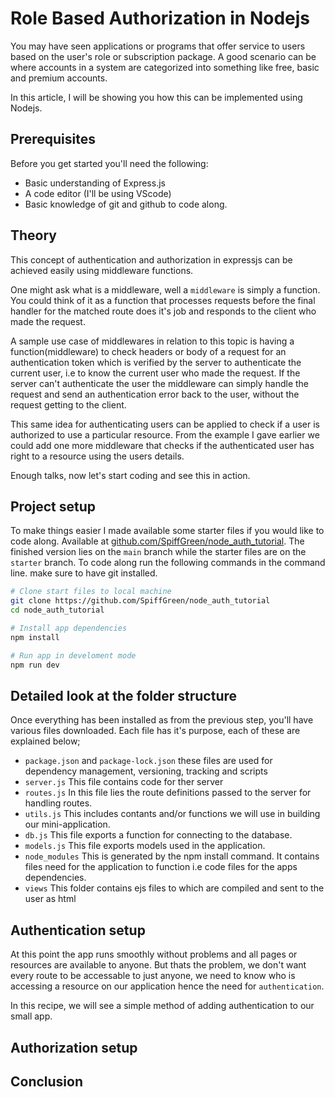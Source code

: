 # Role Based Authorization in Nodejs

You may have seen applications or programs that offer service to users based on the user's role or subscription package. A good scenario can be where accounts in a system are categorized into something like free, basic and premium accounts.

In this article, I will be showing you how this can be implemented using Nodejs.


## Prerequisites
Before you get started you'll need the following:

* Basic understanding of Express.js
* A code editor (I'll be using VScode)
* Basic knowledge of git and github to code along.

## Theory
This concept of authentication and authorization in expressjs can be achieved easily using middleware functions.

One might ask what is a middleware, well a `middleware` is simply a function. You could think of it as a function that processes requests before the final handler for the matched route does it's job and responds to the client who made the request.

A sample use case of middlewares in relation to this topic is having a function(middleware) to check headers or body of a request for an authentication token which is verified by the server to authenticate the current user, i.e to know the current user who made the request. If the server can't authenticate the user the middleware can simply handle the request and send an authentication error back to the user, without the request getting to the client.

This same idea for authenticating users can be applied to check if a user is authorized to use a particular resource. From the example I gave earlier we could add one more middleware that checks if the authenticated user has right to a resource using the users details.

Enough talks, now let's start coding and see this in action.

## Project setup
To make things easier I made available some starter files if you would like to code along. Available at [github.com/SpiffGreen/node_auth_tutorial](github.com/SpiffGreen/node_auth_tutorial). The finished version lies on the `main` branch while the starter files are on the `starter` branch. To code along run the following commands in the command line. make sure to have git installed.

```sh
# Clone start files to local machine
git clone https://github.com/SpiffGreen/node_auth_tutorial
cd node_auth_tutorial

# Install app dependencies
npm install

# Run app in develoment mode
npm run dev
```

## Detailed look at the folder structure
Once everything has been installed as from the previous step, you'll have various files downloaded. Each file has it's purpose, each of these are explained below;
* `package.json` and `package-lock.json` these files are used for dependency management, versioning, tracking and scripts
* `server.js` This file contains code for ther server
* `routes.js` In this file lies the route definitions passed to the server for handling routes.
* `utils.js` This includes contants and/or functions we will use in building our mini-application.
* `db.js` This file exports a function for connecting to the database.
* `models.js` This file exports models used in the application.
* `node_modules` This is generated by the npm install command. It contains files need for the application to function i.e code files for the apps dependencies.
* `views` This folder contains ejs files to which are compiled and sent to the user as html

## Authentication setup
At this point the app runs smoothly without problems and all pages or resources are available to anyone. But thats the problem, we don't want every route to be accessable to just anyone, we need to know who is accessing a resource on our application hence the need for `authentication`.

In this recipe, we will see a simple method of adding authentication to our small app.

## Authorization setup

## Conclusion
